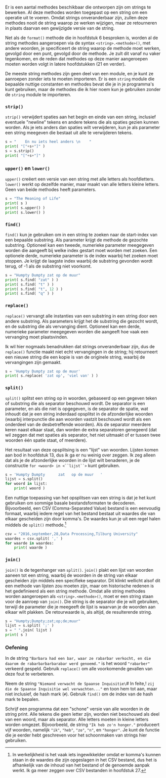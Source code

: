 Er is een aantal methodes beschikbaar die ontworpen zijn om strings te
bewerken. Al deze methodes worden toegepast op een string om een
operatie uit te voeren. Omdat strings onveranderbaar zijn, zullen deze
methodes nooit de string waarop ze werken wijzigen, maar ze retourneren
in plaats daarvan een gewijzigde versie van de string.

Net als de `format()` methode die in hoofdstuk
6
besproken is, worden al de string methodes aangeroepen via de syntax
`<string>.<methode>()`, met andere woorden, je specificeert de string
waarop de methode moet werken, gevolgd door een punt, gevolgd door de
methode. Je zult dit vanaf nu vaker tegenkomen, en de reden dat methodes
op deze manier aangeroepen moeten worden volgt in latere hoofdstukken
(21
en verder).

De meeste string methodes zijn geen deel van een module, en je kunt ze
aanroepen zonder iets te moeten importeren. Er is een `string` module
die bepaalde nuttige constanten en methodes bevat die je in je
programma's kunt gebruiken, maar de methodes die ik hier noem kun je
gebruiken zonder de `string` module te importeren.

### `strip()`

`strip()` verwijdert spaties aan het begin en einde van een string,
inclusief eventuele "newline" tekens en andere tekens die als spaties
gezien kunnen worden. Als je iets anders dan spaties wilt verwijderen,
kun je als parameter een string meegeven die bestaat uit alle te
verwijderen tekens.

```python
s = "    En nu iets heel anders \n    "
print( "["+s+"]" )
s = s.strip()
print( "["+s+"]" )
```

### `upper()` en `lower()`

`upper()` creëert een versie van een string met alle letters als
hoofdletters. `lower()` werkt op dezelfde manier, maar maakt van alle
letters kleine letters. Geen van beide methodes heeft parameters.

```python
s = "The Meaning of Life"
print( s )
print( s.upper() )
print( s.lower() )
```

### `find()`

`find()` kun je gebruiken om in een string te zoeken naar de start-index
van een bepaalde substring. Als parameter krijgt de methode de gezochte
substring. Optioneel kan een tweede, numerieke parameter meegegeven
worden die aangeeft bij welke index gestart moet worden met zoeken. Een
optionele derde, numerieke parameter is de index waarbij het zoeken moet
stoppen. Je krijgt de laagste index waarbij de substring gevonden wordt
terug, of -1 als de substring niet voorkomt.

```python
s = "Humpty Dumpty zat op de muur"
print( s.find( "zat" ) )
print( s.find( "t" ) )
print( s.find( "t", 12 ) )
print( s.find( "q" ) )
```

### `replace()`

`replace()` vervangt alle instanties van een substring in een string
door een andere substring. Als parameters krijgt het de substring die
gezocht wordt, en de substring die als vervanging dient. Optioneel kan
een derde, numerieke parameter meegegeven worden die aangeeft hoe vaak
een vervanging moet plaatsvinden.

Ik wil hier nogmaals benadrukken dat strings onveranderbaar zijn, dus de
`replace()` functie maakt niet echt vervangingen in de string; hij
retourneert een nieuwe string die een kopie is van de originele string,
waarbij de vervangingen zijn gemaakt.

```python
s = 'Humpty Dumpty zat op de muur'
print( s.replace( 'zat op', 'viel van' ) )
```

### `split()`

`split()` splitst een string op in woorden, gebaseerd op een gegeven
teken of substring die als separator beschouwd wordt. De separator is
een parameter, en als die niet is opgegeven, is de separator de spatie,
wat inhoudt dat je een string inderdaad opsplitst in de afzonderlijke
woorden (waarbij interpunctie die aan woorden vastzit beschouwd wordt
als een onderdeel van de desbetreffende woorden). Als de separator
meerdere keren naast elkaar staat, dan worden de extra separatoren
genegeerd (dat wil zeggen dat met spaties als separator, het niet
uitmaakt of er tussen twee woorden één spatie staat, of meerdere).

Het resultaat van deze opsplitsing is een "lijst" van woorden. Lijsten
komen aan bod in hoofdstuk
13,
dus ik ga er nu weinig over zeggen. Ik zeg alleen dat als je de
afzonderlijke woorden in de lijst wilt benaderen, je de constructie
`for <woord> in <``lijst``>` kunt gebruiken.

```python
s = 'Humpty Dumpty      zat   op de muur   '
lijst = s.split()
for woord in lijst:
    print( woord )
```

Een nuttige toepassing van het opsplitsen van een string is dat je het
kunt gebruiken om sommige basale bestandsformaten te decoderen.
Bijvoorbeeld, een CSV (Comma-Separated Value) bestand is een eenvoudig
formaat, waarbij iedere regel van het bestand bestaat uit waardes die
van elkaar gescheiden zijn door komma's. De waardes kun je uit een regel
halen middels de `split()` methode.[^13]

```python
csv = "2016,september,28,Data Processing,Tilburg University"
waardes = csv.split( ',' )
for waarde in waardes:
    print( waarde )
```

### `join()`

`join()` is de tegenhanger van `split()`. `join()` plakt een lijst van
woorden aaneen tot een string, waarbij de woorden in de string van
elkaar gescheiden zijn middels een specifieke separator. Dit klinkt
wellicht alsof dit een methode van lijsten zou moeten zijn, maar om
historische redenen is het gedefinieerd als een string methode. Omdat
alle string methodes worden aangeroepen als `<string>.<methode>()`, moet
er een string staan voor de aanroep van `join()`. Die string is de
separator die je wilt gebruiken, terwijl de parameter die je meegeeft de
lijst is waarvan je de woorden aan elkaar wilt plakken. De retourwaarde
is, als altijd, de resulterende string.

```python
s = "Humpty;Dumpty;zat;op;de;muur"
lijst = s.split( ';' )
s = " ".join( lijst )
print( s )
```

### Oefening

In de string
`"Barbara had een bar, waar ze rabarbar verkocht, en die daarom de rabarbarbarbarabar werd genoemd."`
is het woord `"rabarber"` verkeerd gespeld. Gebruik `replace()` om alle
voorkomende gevallen van deze fout te verbeteren.

Neem de string `"Niemand verwacht de Spaanse Inquisitie\`\# In feite,!
`zij die de Spaanse Inquisitie wel verwachten..."` en toon hem tot aan,
maar niet inclusief, de hash mark (`#`). Gebruik `find()` om de index van
de hash mark te bepalen.

Schrijf een programma dat een "schone" versie van alle woorden in de
string print. Alle tekens die geen letter zijn, worden niet beschouwd
als deel van een woord, maar als separator. Alle letters moeten in
kleine letters worden omgezet. Bijvoorbeeld, de string
`"Ik heb zo'n honger."` produceert vijf woorden, namelijk `"ik"`,
`"heb"`, `"zo"`, `"n"`, en `"honger"`. Je kunt de functie die je eerder
hebt geschreven voor het schoonmaken van strings hier gebruiken.

[^13]: In werkelijkheid is het vaak iets ingewikkelder omdat er komma's
    kunnen staan in de waardes die zijn opgeslagen in het CSV bestand,
    dus het is afhankelijk van de inhoud van het bestand of de genoemde
    aanpak werkt. Ik ga meer zeggen over CSV bestanden in hoofdstuk
    27.

